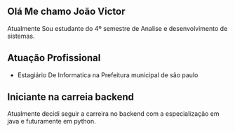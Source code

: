 
## Olá Me chamo João Victor 

 Atualmente Sou estudante do 4º semestre de Analise e desenvolvimento de sistemas.


## Atuação Profissional 
- Estagiário De Informatica na Prefeitura municipal de são paulo


## Iniciante na carreia backend

Atualmente decidi seguir a carreira no backend com a especialização em java e futuramente em python.
